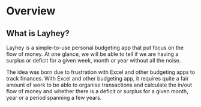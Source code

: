 # Overview

## What is Layhey?

Layhey is a simple-to-use personal budgeting app that put focus on the flow of money. At one glance, we will be able to tell if we are having a surplus or deficit for a given week, month or year without all the noise.&#x20;

The idea was born due to frustration with Excel and other budgeting apps to track finances. With Excel and other budgeting app, it requires quite a fair amount of work to be able to organise transactions and calculate the in/out flow of money and whether there is a deficit or surplus for a given month, year or a period spanning a few years.




